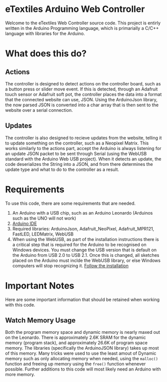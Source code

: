 # eTextiles Arduino Web Controller

Welcome to the eTextiles Web Controller source code. This project is entirly written in the Arduino Programming language, which is primarially a C/C++ language with libraries for the Arduino. 

# What does this do?

## Actions

The controller is designed to detect actions on the controller board, such as a button press or slider move event. If this is detected, through an Adafruit touch sensor or Adafruit soft pot, the controller places the data into a format that the connected website can use, JSON. Using the ArduinoJson library, the now parsed JSON is converted into a char array that is then sent to the website over a serial connection.

## Updates

The controller is also designed to recieve updates from the website, telling it to update something on the controller, such as a Neopixel Matrix. This works similarly to the actions part, accept the Arduino is always listening for an update JSON packet to be sent through Serial (using the WebUSB standard with the Arduino Web USB project). When it detects an update, the code deserializes the String into a JSON, and from there determines the update type and what to do to the controller as a result. 

# Requirements

To use this code, there are some requirements that are needed. 
1) An Arduino with a USB chip, such as an Arduino Leonardo (Arduinos such as the UNO will not work)
2) [Arduino IDE](https://www.arduino.cc/en/software/)
3) Required libraries: ArduinoJson, Adafruit_NeoPixel, Adafruit_MPR121, FastLED, LEDMatrix, WebUSB
4) When using the WebUSB, as part of the installation instructions there is a critical step that is required for the Arduino to be recognised on Windows devices. You must change the USB version that is default on the Arduino from USB 2.0 to USB 2.1. Once this is changed, all sketches placed on the Arduino must inclde the WebUSB library, or else Windows computers will stop recognizing it. [Follow the installation](https://webusb.github.io/arduino/)

# Important Notes

Here are some important information that should be retained when working with this code.

## Watch Memory Usage

Both the program memory space and dynamic memory is nearly maxed out on the Leonardo. There is approximately 2.6K SRAM for the dynamic memory (program stack), and approximately 26.6K of program space memory. The libraries (specifically the ArduinoJSON library) takes up most of this memory. Many tricks were used to use the least amout of Dynamic memory such as only allocating memory when needed, using the `malloc()` function and freeing up memory using the `free()` function whenever possible. Further additions to this code will most likely need an Arduino with more memory.